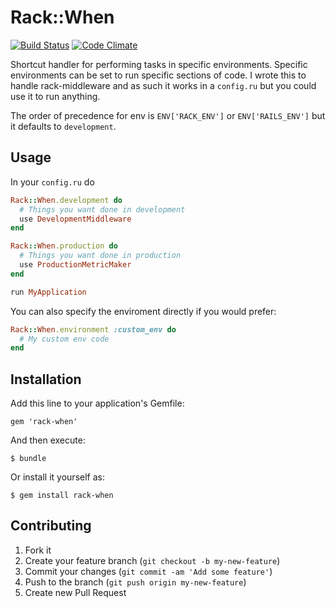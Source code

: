 # Rack::When
[![Build Status](https://secure.travis-ci.org/JonRowe/rack-when.png?branch=master)](http://travis-ci.org/JonRowe/rack-when) [![Code Climate](https://codeclimate.com/github/JonRowe/rack-when.png)](https://codeclimate.com/github/JonRowe/rack-when)

Shortcut handler for performing tasks in specific environments. Specific
environments can be set to run specific sections of code. I wrote this
to handle rack-middleware and as such it works in a `config.ru` but you
could use it to run anything.

The order of precedence for env is `ENV['RACK_ENV']` or `ENV['RAILS_ENV']`
but it defaults to `development`.

## Usage

In your `config.ru` do

```Ruby
Rack::When.development do
  # Things you want done in development
  use DevelopmentMiddleware
end

Rack::When.production do
  # Things you want done in production
  use ProductionMetricMaker
end

run MyApplication
```

You can also specify the enviroment directly if you would prefer:

```Ruby
Rack::When.environment :custom_env do
  # My custom env code
end
```

## Installation

Add this line to your application's Gemfile:

    gem 'rack-when'

And then execute:

    $ bundle

Or install it yourself as:

    $ gem install rack-when

## Contributing

1. Fork it
2. Create your feature branch (`git checkout -b my-new-feature`)
3. Commit your changes (`git commit -am 'Add some feature'`)
4. Push to the branch (`git push origin my-new-feature`)
5. Create new Pull Request
